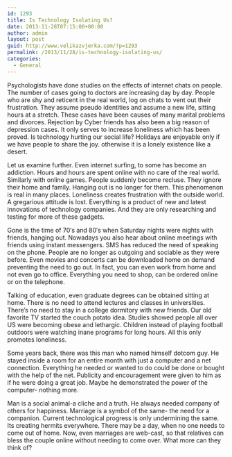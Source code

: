 ```yaml
---
id: 1293
title: Is Technology Isolating Us?
date: 2013-11-28T07:15:00+00:00
author: admin
layout: post
guid: http://www.velikazvjerka.com/?p=1293
permalink: /2013/11/28/is-technology-isolating-us/
categories:
  - General
---
```

Psychologists have done studies on the effects of internet chats on people. The number of cases going to doctors are increasing day by day. People who are shy and reticent in the real world, log on chats to vent out their frustration. They assume pseudo identities and assume a new life, sitting hours at a stretch. These cases have been causes of many marital problems and divorces. Rejection by Cyber friends has also been a big reason of depression cases. It only serves to increase loneliness which has been proved. Is technology hurting our social life? Holidays are enjoyable only if we have people to share the joy. otherwise it is a lonely existence like a desert.

Let us examine further. Even internet surfing, to some has become an addiction. Hours and hours are spent online with no care of the real world. Similarly with online games. People suddenly become recluse. They ignore their home and family. Hanging out is no longer for them. This phenomenon is real in many places. Loneliness creates frustration with the outside world. A gregarious attitude is lost. Everything is a product of new and latest innovations of technology companies. And they are only researching and testing for more of these gadgets.

Gone is the time of 70&#8242;s and 80&#8242;s when Saturday nights were nights with friends, hanging out. Nowadays you also hear about online meetings with friends using instant messengers. SMS has reduced the need of speaking on the phone. People are no longer as outgoing and sociable as they were before. Even movies and concerts can be downloaded home on demand preventing the need to go out. In fact, you can even work from home and not even go to office. Everything you need to shop, can be ordered online or on the telephone.

Talking of education, even graduate degrees can be obtained sitting at home. There is no need to attend lectures and classes in universities. There&#8217;s no need to stay in a college dormitory with new friends. Our old favorite TV started the couch potato idea. Studies showed people all over US were becoming obese and lethargic. Children instead of playing football outdoors were watching inane programs for long hours. All this only promotes loneliness.

Some years back, there was this man who named himself dotcom guy. He stayed inside a room for an entire month with just a computer and a net connection. Everything he needed or wanted to do could be done or bought with the help of the net. Publicity and encouragement were given to him as if he were doing a great job. Maybe he demonstrated the power of the computer- nothing more.

Man is a social animal-a cliche and a truth. He always needed company of others for happiness. Marriage is a symbol of the same- the need for a companion. Current technological progress is only undermining the same. Its creating hermits everywhere. There may be a day, when no one needs to come out of home. Now, even marriages are web-cast, so that relatives can bless the couple online without needing to come over. What more can they think of?